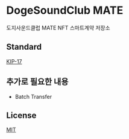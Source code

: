 # DogeSoundClub MATE
도지사운드클럽 MATE NFT 스마트계약 저장소

## Standard
[KIP-17](https://kips.klaytn.com/KIPs/kip-17)

## 추가로 필요한 내용
- Batch Transfer

## License
[MIT](LICENSE)

